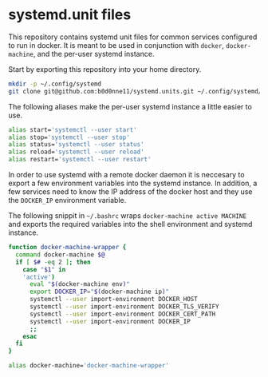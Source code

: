# systemd.unit files

This repository contains systemd unit files for common services configured to
run in docker. It is meant to be used in conjunction with `docker`,
`docker-machine`, and the per-user systemd instance.

Start by exporting this repository into your home directory.

```bash
mkdir -p ~/.config/systemd
git clone git@github.com:b0d0nne11/systemd.units.git ~/.config/systemd/user
```

The following aliases make the per-user systemd instance a little easier to use.

```bash
alias start='systemctl --user start'
alias stop='systemctl --user stop'
alias status='systemctl --user status'
alias reload='systemctl --user reload'
alias restart='systemctl --user restart'
```

In order to use systemd with a remote docker daemon it is neccesary to export
a few environment variables into the systemd instance. In addition, a few
services need to know the IP address of the docker host and they use the
`DOCKER_IP` environment variable.

The following snippit in `~/.bashrc` wraps `docker-machine active MACHINE` and
exports the required variables into the shell environment and systemd instance.

```bash
function docker-machine-wrapper {
  command docker-machine $@
  if [ $# -eq 2 ]; then
    case "$1" in
    'active')
      eval "$(docker-machine env)"
      export DOCKER_IP="$(docker-machine ip)"
      systemctl --user import-environment DOCKER_HOST
      systemctl --user import-environment DOCKER_TLS_VERIFY
      systemctl --user import-environment DOCKER_CERT_PATH
      systemctl --user import-environment DOCKER_IP
      ;;
    esac
  fi
}

alias docker-machine='docker-machine-wrapper'
```
